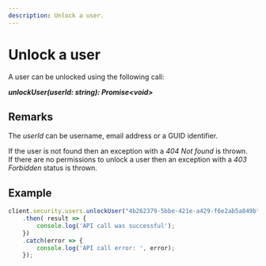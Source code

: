 ```yaml
---
description: Unlock a user.
---
```


# Unlock a user

A user can be unlocked using the following call:

 ***unlockUser(userId: string): Promise&lt;void&gt;***

## Remarks
The *userId* can be username, email address or a GUID identifier.

If the user is not found then an exception with a *404 Not found* is thrown.  
If there are no permissions to unlock a user then an exception with a *403 Forbidden* status is thrown.  

## Example

```js
client.security.users.unlockUser("4b262379-5bbe-421e-a429-f6e2ab5a849b")
    .then( result => {
        console.log('API call was successful');
    })
    .catch(error => {
        console.log('API call error: ', error);        
    });
```
